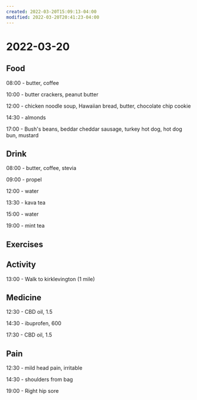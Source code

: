 ```yaml
---
created: 2022-03-20T15:09:13-04:00
modified: 2022-03-20T20:41:23-04:00
---
```


# 2022-03-20

## Food

08:00 - butter, coffee

10:00 - butter crackers, peanut butter

12:00 - chicken noodle soup, Hawaiian bread, butter, chocolate chip cookie

14:30 - almonds

17:00 - Bush's beans, beddar cheddar sausage, turkey hot dog, hot dog bun, mustard

## Drink

08:00 - butter, coffee, stevia

09:00 - propel

12:00 - water

13:30 - kava tea

15:00 - water

19:00 - mint tea

## Exercises


## Activity

13:00 - Walk to kirklevington (1 mile)

## Medicine

12:30 - CBD oil, 1.5

14:30 - ibuprofen, 600

17:30 - CBD oil, 1.5

## Pain

12:30 - mild head pain, irritable

14:30 - shoulders from bag

19:00 - Right hip sore
